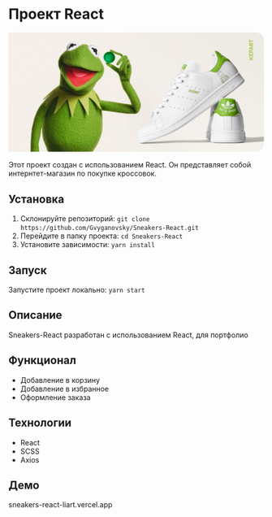 # Проект React

![React Sneakers](public/assets/img/hero.png)

Этот проект создан с использованием React. Он представляет собой интернтет-магазин по покупке кроссовок.

## Установка
1. Склонируйте репозиторий: `git clone https://github.com/Gvyganovsky/Sneakers-React.git`
2. Перейдите в папку проекта: `cd Sneakers-React`
3. Установите зависимости: `yarn install`

## Запуск
Запустите проект локально: `yarn start`

## Описание
Sneakers-React разработан с использованием React, для портфолио

## Функционал
- Добавление в корзину
- Добавление в избранное
- Оформление заказа

## Технологии
- React
- SCSS
- Axios

## Демо
sneakers-react-liart.vercel.app
